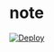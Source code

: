# note


[![Deploy](https://www.herokucdn.com/deploy/button.png)](https://dashboard.heroku.com/new?template=https://github.com/lastyear9/note)

